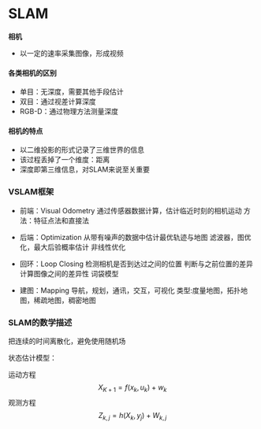 # SLAM
**相机**
- 以一定的速率采集图像，形成视频
#### 各类相机的区别
- 单目：无深度，需要其他手段估计
- 双目：通过视差计算深度
- RGB-D：通过物理方法测量深度
#### 相机的特点
- 以二维投影的形式记录了三维世界的信息
- 该过程丢掉了一个维度：距离
- 深度即第三维信息，对SLAM来说至关重要

### VSLAM框架
- 前端：Visual Odometry
	通过传感器数据计算，估计临近时刻的相机运动
	方法：特征点法和直接法

- 后端：Optimization
	从带有噪声的数据中估计最优轨迹与地图
	滤波器，图优化，最大后验概率估计
	非线性优化
	
- 回环：Loop Closing
	检测相机是否到达过之间的位置
	判断与之前位置的差异
	计算图像之间的差异性
	词袋模型
	
- 建图：Mapping
	导航，规划，通讯，交互，可视化
	类型:度量地图，拓扑地图，稀疏地图，稠密地图
	
	
### SLAM的数学描述
把连续的时间离散化，避免使用随机场

状态估计模型：

运动方程
$$
X_{K+1}=f(x_k,u_k )+w_k
$$
观测方程
$$
Z_{k,j} = h(X_k,y_j)+W_{k,j}
$$
